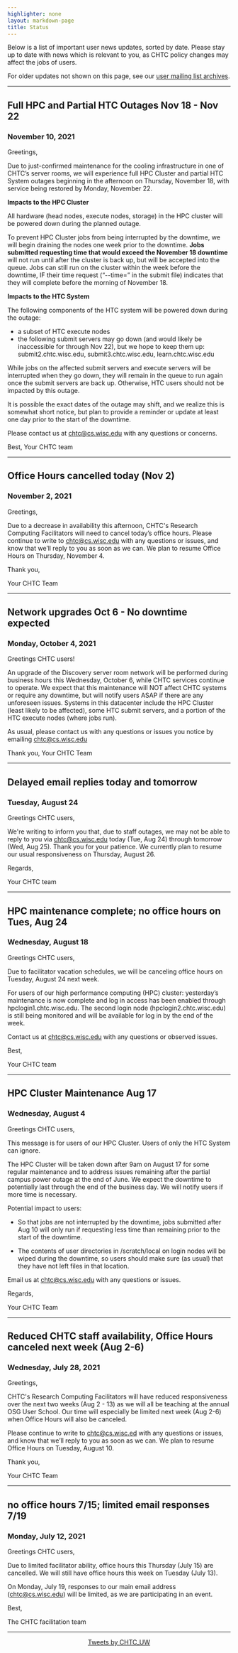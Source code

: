 ```yaml
---
highlighter: none
layout: markdown-page
title: Status
---
```


Below is a list of important user news updates, sorted by date. Please
stay up to date with news which is relevant to you, as CHTC policy
changes may affect the jobs of users.

For older updates not shown on this page, see our [user mailing list
archives](https://www-auth.cs.wisc.edu/lists/chtc-users/).

------------------------------------------------------------------------

## Full HPC and Partial HTC Outages Nov 18 - Nov 22
### November 10, 2021
Greetings,
 
Due to just-confirmed maintenance for the cooling infrastructure in one of CHTC’s server rooms, we will experience full HPC Cluster and partial HTC System outages beginning in the afternoon on Thursday, November 18, with service being restored by Monday, November 22.
 
**Impacts to the HPC Cluster**

All hardware (head nodes, execute nodes, storage) in the HPC cluster will be powered down during the planned outage.

To prevent HPC Cluster jobs from being interrupted by the downtime, we will begin draining the nodes one week prior to the downtime. **Jobs submitted requesting time that would exceed the November 18 downtime** will not run until after the cluster is back up, but will be accepted into the queue. Jobs can still run on the cluster within the week before the downtime, IF their time request (“--time=” in the submit file) indicates that they will complete before the morning of November 18.
 
**Impacts to the HTC System**

The following components of the HTC system will be powered down during the outage: 
* a subset of HTC execute nodes
* the following submit servers may go down (and would likely be inaccessible for through Nov 22), but we hope to keep them up: submit2.chtc.wisc.edu, submit3.chtc.wisc.edu, learn.chtc.wisc.edu

While jobs on the affected submit servers and execute servers will be interrupted when they go down, they will remain in the queue to run again once the submit servers are back up. Otherwise, HTC users should not be impacted by this outage. 
 
It is possible the exact dates of the outage may shift, and we realize this is somewhat short notice, but plan to provide a reminder or update at least one day prior to the start of the downtime.
 
Please contact us at chtc@cs.wisc.edu with any questions or concerns. 
 
Best, 
Your CHTC team

------------------------------------------------------------------------

## Office Hours cancelled today (Nov 2)
### November 2, 2021

Greetings,

Due to a decrease in availability this afternoon, CHTC's Research Computing Facilitators will need to cancel today’s office hours. Please continue to write to chtc@cs.wisc.edu with any questions or issues, and know that we’ll reply to you as soon as we can. We plan to resume Office Hours on Thursday, November 4.

Thank you,

Your CHTC Team

------------------------------------------------------------------------

## Network upgrades Oct 6 - No downtime expected
### Monday, October 4, 2021

Greetings CHTC users!

An upgrade of the Discovery server room network will be performed during business hours this Wednesday, October 6, while CHTC services continue to operate. We expect that this maintenance will NOT affect CHTC systems or require any downtime, but will notify users ASAP if there are any unforeseen issues. Systems in this datacenter include the HPC Cluster (least likely to be affected), some HTC submit servers, and a portion of the HTC execute nodes (where jobs run).

As usual, please contact us with any questions or issues you notice by emailing chtc@cs.wisc.edu

Thank you,
Your CHTC Team

------------------------------------------------------------------------

## Delayed email replies today and tomorrow
### Tuesday, August 24

Greetings CHTC users,

We're writing to inform you that, due to staff outages, we may not be able to reply to you via chtc@cs.wisc.edu today (Tue, Aug 24) through tomorrow (Wed, Aug 25). Thank you for your patience. We currently plan to resume our usual responsiveness on Thursday, August 26.

Regards, 

Your CHTC team

------------------------------------------------------------------------

## HPC maintenance complete; no office hours on Tues, Aug 24
### Wednesday, August 18

Greetings CHTC users, 

Due to facilitator vacation schedules, we will be canceling office hours on Tuesday, August 24 next week. 

For users of our high performance computing (HPC) cluster: yesterday’s maintenance is now complete and log in access has been enabled through hpclogin1.chtc.wisc.edu. The second login node (hpclogin2.chtc.wisc.edu) is still being monitored and will be available for log in by the end of the week. 

Contact us at chtc@cs.wisc.edu with any questions or observed issues. 

Best, 

Your CHTC team

------------------------------------------------------------------------
## HPC Cluster Maintenance Aug 17
### Wednesday, August 4

Greetings CHTC users,

This message is for users of our HPC Cluster. Users of only the HTC System can ignore.

The HPC Cluster will be taken down after 9am on August 17 for some regular maintenance and to address issues remaining after the partial campus power outage at the end of June. We expect the downtime to potentially last through the end of the business day. We will notify users if more time is necessary.

Potential impact to users:

- So that jobs are not interrupted by the downtime, jobs submitted after Aug 10 will only run if requesting less time than remaining prior to the start of the downtime.

- The contents of user directories in /scratch/local on login nodes will be wiped during the downtime, so users should make sure (as usual) that they have not left files in that location.

Email us at chtc@cs.wisc.edu with any questions or issues.

Regards,

Your CHTC Team

------------------------------------------------------------------------
## Reduced CHTC staff availability, Office Hours canceled next week (Aug 2-6)
### Wednesday, July 28, 2021

Greetings,

CHTC's Research Computing Facilitators will have reduced responsiveness over the next two weeks (Aug 2 - 13) as we will all be teaching at the annual OSG User School. Our time will especially be limited next week (Aug 2-6) when Office Hours will also be canceled.

Please continue to write to chtc@cs.wisc.ed with any questions or issues, and know that we’ll reply to you as soon as we can. We plan to resume Office Hours on Tuesday, August 10.

Thank you,

Your CHTC Team

------------------------------------------------------------------------
## no office hours 7/15; limited email responses 7/19
### Monday, July 12, 2021

Greetings CHTC users, 

Due to limited facilitator ability, office hours this Thursday (July 15) are cancelled. We will still have office hours this week on Tuesday (July 13). 

On Monday, July 19, responses to our main email address (chtc@cs.wisc.edu) will be limited, as we are participating in an event. 

Best,

The CHTC facilitation team

------------------------------------------------------------------------

<center><a class="twitter-timeline" data-width="800" data-height="500" data-theme="light" data-link-color="#2B7BB9" href="https://twitter.com/CHTC_UW?ref_src=twsrc%5Etfw">Tweets by CHTC_UW</a> <script async src="https://platform.twitter.com/widgets.js" charset="utf-8"></script></center>
